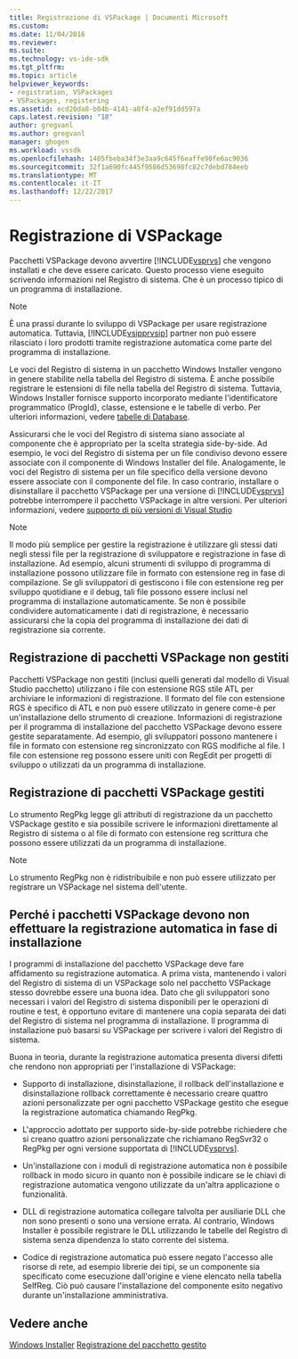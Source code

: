 ```yaml
---
title: Registrazione di VSPackage | Documenti Microsoft
ms.custom: 
ms.date: 11/04/2016
ms.reviewer: 
ms.suite: 
ms.technology: vs-ide-sdk
ms.tgt_pltfrm: 
ms.topic: article
helpviewer_keywords:
- registration, VSPackages
- VSPackages, registering
ms.assetid: ecd20da8-b04b-4141-a8f4-a2ef91dd597a
caps.latest.revision: "18"
author: gregvanl
ms.author: gregvanl
manager: ghogen
ms.workload: vssdk
ms.openlocfilehash: 1405fbeba34f3e3aa9c645f6eaffe90fe6ac9036
ms.sourcegitcommit: 32f1a690fc445f9586d53698fc82c7debd784eeb
ms.translationtype: MT
ms.contentlocale: it-IT
ms.lasthandoff: 12/22/2017
---
```

# <a name="vspackage-registration"></a>Registrazione di VSPackage
Pacchetti VSPackage devono avvertire [!INCLUDE[vsprvs](../../code-quality/includes/vsprvs_md.md)] che vengono installati e che deve essere caricato. Questo processo viene eseguito scrivendo informazioni nel Registro di sistema. Che è un processo tipico di un programma di installazione.  
  
> [!NOTE]
>  È una prassi durante lo sviluppo di VSPackage per usare registrazione automatica. Tuttavia, [!INCLUDE[vsipprvsip](../../extensibility/includes/vsipprvsip_md.md)] partner non può essere rilasciato i loro prodotti tramite registrazione automatica come parte del programma di installazione.  
  
 Le voci del Registro di sistema in un pacchetto Windows Installer vengono in genere stabilite nella tabella del Registro di sistema. È anche possibile registrare le estensioni di file nella tabella del Registro di sistema. Tuttavia, Windows Installer fornisce supporto incorporato mediante l'identificatore programmatico (ProgId), classe, estensione e le tabelle di verbo. Per ulteriori informazioni, vedere [tabelle di Database](http://msdn.microsoft.com/library/aa368259\(VS.85\).aspx).  
  
 Assicurarsi che le voci del Registro di sistema siano associate al componente che è appropriato per la scelta strategia side-by-side. Ad esempio, le voci del Registro di sistema per un file condiviso devono essere associate con il componente di Windows Installer del file. Analogamente, le voci del Registro di sistema per un file specifico della versione devono essere associate con il componente del file. In caso contrario, installare o disinstallare il pacchetto VSPackage per una versione di [!INCLUDE[vsprvs](../../code-quality/includes/vsprvs_md.md)] potrebbe interrompere il pacchetto VSPackage in altre versioni. Per ulteriori informazioni, vedere [supporto di più versioni di Visual Studio](../../extensibility/supporting-multiple-versions-of-visual-studio.md)  
  
> [!NOTE]
>  Il modo più semplice per gestire la registrazione è utilizzare gli stessi dati negli stessi file per la registrazione di sviluppatore e registrazione in fase di installazione. Ad esempio, alcuni strumenti di sviluppo di programma di installazione possono utilizzare file in formato con estensione reg in fase di compilazione. Se gli sviluppatori di gestiscono i file con estensione reg per sviluppo quotidiane e il debug, tali file possono essere inclusi nel programma di installazione automaticamente. Se non è possibile condividere automaticamente i dati di registrazione, è necessario assicurarsi che la copia del programma di installazione dei dati di registrazione sia corrente.  
  
## <a name="registering-unmanaged-vspackages"></a>Registrazione di pacchetti VSPackage non gestiti  
 Pacchetti VSPackage non gestiti (inclusi quelli generati dal modello di Visual Studio pacchetto) utilizzano i file con estensione RGS stile ATL per archiviare le informazioni di registrazione. Il formato del file con estensione RGS è specifico di ATL e non può essere utilizzato in genere come-è per un'installazione dello strumento di creazione. Informazioni di registrazione per il programma di installazione del pacchetto VSPackage devono essere gestite separatamente. Ad esempio, gli sviluppatori possono mantenere i file in formato con estensione reg sincronizzato con RGS modifiche al file. I file con estensione reg possono essere uniti con RegEdit per progetti di sviluppo o utilizzati da un programma di installazione.  
  
## <a name="registering-managed-vspackages"></a>Registrazione di pacchetti VSPackage gestiti  
 Lo strumento RegPkg legge gli attributi di registrazione da un pacchetto VSPackage gestito e sia possibile scrivere le informazioni direttamente al Registro di sistema o al file di formato con estensione reg scrittura che possono essere utilizzati da un programma di installazione.  
  
> [!NOTE]
>  Lo strumento RegPkg non è ridistribuibile e non può essere utilizzato per registrare un VSPackage nel sistema dell'utente.  
  
## <a name="why-vspackages-should-not-self-register-at-install-time"></a>Perché i pacchetti VSPackage devono non effettuare la registrazione automatica in fase di installazione  
 I programmi di installazione del pacchetto VSPackage deve fare affidamento su registrazione automatica. A prima vista, mantenendo i valori del Registro di sistema di un VSPackage solo nel pacchetto VSPackage stesso dovrebbe essere una buona idea. Dato che gli sviluppatori sono necessari i valori del Registro di sistema disponibili per le operazioni di routine e test, è opportuno evitare di mantenere una copia separata dei dati del Registro di sistema nel programma di installazione. Il programma di installazione può basarsi su VSPackage per scrivere i valori del Registro di sistema.  
  
 Buona in teoria, durante la registrazione automatica presenta diversi difetti che rendono non appropriati per l'installazione di VSPackage:  
  
-   Supporto di installazione, disinstallazione, il rollback dell'installazione e disinstallazione rollback correttamente è necessario creare quattro azioni personalizzate per ogni pacchetto VSPackage gestito che esegue la registrazione automatica chiamando RegPkg.  
  
-   L'approccio adottato per supporto side-by-side potrebbe richiedere che si creano quattro azioni personalizzate che richiamano RegSvr32 o RegPkg per ogni versione supportata di [!INCLUDE[vsprvs](../../code-quality/includes/vsprvs_md.md)].  
  
-   Un'installazione con i moduli di registrazione automatica non è possibile rollback in modo sicuro in quanto non è possibile indicare se le chiavi di registrazione automatica vengono utilizzate da un'altra applicazione o funzionalità.  
  
-   DLL di registrazione automatica collegare talvolta per ausiliarie DLL che non sono presenti o sono una versione errata. Al contrario, Windows Installer è possibile registrare le DLL utilizzando le tabelle del Registro di sistema senza dipendenza lo stato corrente del sistema.  
  
-   Codice di registrazione automatica può essere negato l'accesso alle risorse di rete, ad esempio librerie dei tipi, se un componente sia specificato come esecuzione dall'origine e viene elencato nella tabella SelfReg. Ciò può causare l'installazione del componente esito negativo durante un'installazione amministrativa.  
  
## <a name="see-also"></a>Vedere anche  
 [Windows Installer](http://msdn.microsoft.com/library/cc185688\(VS.85\).aspx)   
 [Registrazione del pacchetto gestito](http://msdn.microsoft.com/en-us/f69e0ea3-6a92-4639-8ca9-4c9c210e58a1)